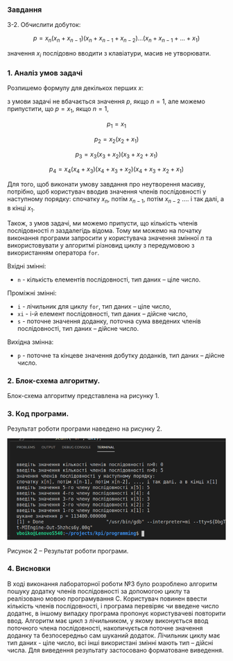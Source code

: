 ### Завдання

3-2. Обчислити добуток:

$$
p = x_n(x_n + x_{n-1})(x_n + x_{n-1} + x_{n-2})...(x_n + x_{n-1} + ... + x_1)
$$

значення $x_i$ послідовно вводити з клавіатури, масив не утворювати.

### 1. Аналіз умов задачі

Розпишемо формулу для декількох перших $x$:

з умови задачі не вбачається значення $p$, якщо $n =1$, але можемо припустити, що $p = x_1$, якщо $n =1$,

$$
p_1 = x_1
$$

$$
p_2 = x_2 (x_2 + x_1)
$$

$$
p_3 = x_3 (x_3 + x_2) (x_3 + x_2 + x_1)
$$

$$
p_4 = x_4 (x_4 + x_3) (x_4 + x_3 + x_2) (x_4 + x_3 + x_2 + x_1)
$$

Для того, щоб виконати умову завдання про неутворення масиву, потрібно, щоб користувач вводив значення членів послідовності у наступному порядку: спочатку $x_n$, потім $x_{n-1}$, потім $x_{n-2}$ .... і так далі, а в кінці $x_1$.

Також, з умов задачі, ми можемо припусти, що кількість членів послідовності $n$ заздалегідь відома. Тому ми можемо на початку виконання програми запросити у користувача значення змінної $n$ та використовувати у алгоритмі різновид циклу з передумовою з використанням оператора `for`.

Вхідні змінні:
- `n` - кількість елементів послідовності, тип даних – ціле число.
  
Проміжні змінні:
- `i` - лічильник для циклу `for`, тип даних – ціле число,
- `xi` - і-й елемент послідовності, тип даних – дійсне число,
- `s` - поточне значення доданку, поточна сума введених членів послідовності, тип даних – дійсне число.

Вихідна змінна:
- `p` - поточне та кінцеве значення добутку доданків, тип даних – дійсне число.

### 2. Блок-схема алгоритму.

Блок-схема алгоритму представлена на рисунку 1.

<div id="flowchart"></div>

### 3. Код програми.

<div id="code"></div>

Результат роботи програми наведено на рисунку 2.

![screenshot1](./screenshot1.png)

Рисунок 2 – Результат роботи програми.

### 4. Висновки

В ході виконання лабораторної роботи №3 було розроблено алгоритм пошуку додатку членів послідовності за допомогою циклу та реалізовано мовою програмування С. Користувач повинен ввести кількість членів послідовності, і програма перевіряє чи введене число додатнє, в іншому випадку програма пропонує користувачеві повторити ввод. Алгоритм має цикл з лічильником, у якому виконується ввод поточного члена послідовності, накопичується поточне значення доданку та безпосередньо сам шуканий додаток. Лічильник циклу має тип даних - ціле число, всі інші використані змінні мають тип – дійсні числа. Для виведення результату застосовано форматоване виведення.
